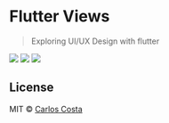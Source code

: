 # Flutter Views

> Exploring UI/UX Design with flutter

<img src="https://cdn.dribbble.com/userupload/13608947/file/original-698cc4c215288d2ea92a1c83f9b13adc.png?resize=752x">

<img src="https://cdn.dribbble.com/userupload/13672798/file/original-7582008a2225520e3b7e2ab56ef06157.png?resize=752x">

<img src="https://cdn.dribbble.com/userupload/13609087/file/original-7be859763d660dd09665fcc9d133e903.png?resize=752x">

## License

MIT © [Carlos Costa](https://github.com/C4co)
